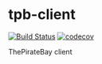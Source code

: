 # tpb-client

[![Build Status](https://travis-ci.org/adik993/tpb-client.svg?branch=master)](https://travis-ci.org/adik993/tpb-client)
[![codecov](https://codecov.io/gh/adik993/tpb-client/branch/master/graph/badge.svg)](https://codecov.io/gh/adik993/tpb-client)

ThePirateBay client

